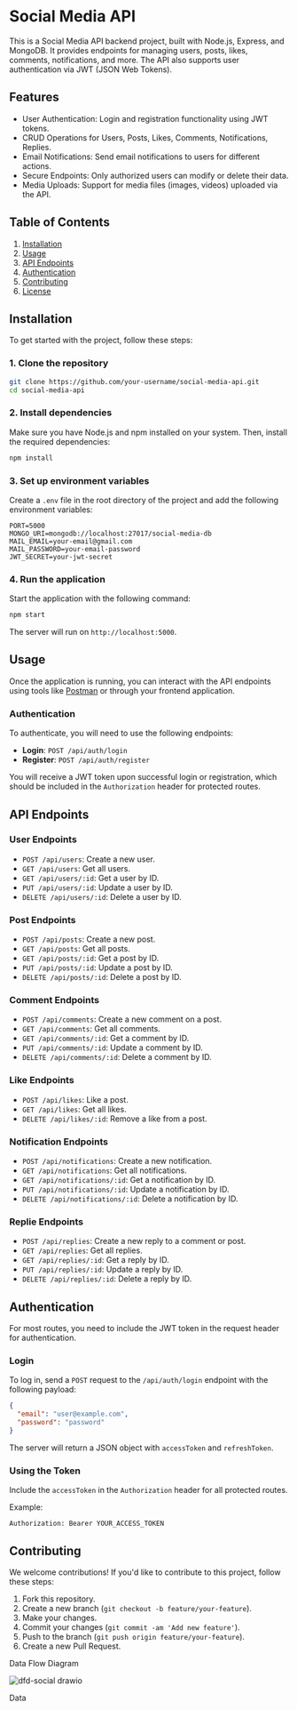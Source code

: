 
# Social Media API

This is a Social Media API backend project, built with Node.js, Express, and MongoDB. It provides endpoints for managing users, posts, likes, comments, notifications, and more. The API also supports user authentication via JWT (JSON Web Tokens).

## Features

- User Authentication: Login and registration functionality using JWT tokens.
- CRUD Operations for Users, Posts, Likes, Comments, Notifications, Replies.
- Email Notifications: Send email notifications to users for different actions.
- Secure Endpoints: Only authorized users can modify or delete their data.
- Media Uploads: Support for media files (images, videos) uploaded via the API.

## Table of Contents

1. [Installation](#installation)
2. [Usage](#usage)
3. [API Endpoints](#api-endpoints)
4. [Authentication](#authentication)
5. [Contributing](#contributing)
6. [License](#license)

## Installation

To get started with the project, follow these steps:

### 1. Clone the repository

```bash
git clone https://github.com/your-username/social-media-api.git
cd social-media-api
```

### 2. Install dependencies

Make sure you have Node.js and npm installed on your system. Then, install the required dependencies:

```bash
npm install
```

### 3. Set up environment variables

Create a `.env` file in the root directory of the project and add the following environment variables:

```
PORT=5000
MONGO_URI=mongodb://localhost:27017/social-media-db
MAIL_EMAIL=your-email@gmail.com
MAIL_PASSWORD=your-email-password
JWT_SECRET=your-jwt-secret
```

### 4. Run the application

Start the application with the following command:

```bash
npm start
```

The server will run on `http://localhost:5000`.

## Usage

Once the application is running, you can interact with the API endpoints using tools like [Postman](https://www.postman.com/) or through your frontend application.

### Authentication

To authenticate, you will need to use the following endpoints:

- **Login**: `POST /api/auth/login`
- **Register**: `POST /api/auth/register`

You will receive a JWT token upon successful login or registration, which should be included in the `Authorization` header for protected routes.

## API Endpoints

### User Endpoints

- `POST /api/users`: Create a new user.
- `GET /api/users`: Get all users.
- `GET /api/users/:id`: Get a user by ID.
- `PUT /api/users/:id`: Update a user by ID.
- `DELETE /api/users/:id`: Delete a user by ID.

### Post Endpoints

- `POST /api/posts`: Create a new post.
- `GET /api/posts`: Get all posts.
- `GET /api/posts/:id`: Get a post by ID.
- `PUT /api/posts/:id`: Update a post by ID.
- `DELETE /api/posts/:id`: Delete a post by ID.

### Comment Endpoints

- `POST /api/comments`: Create a new comment on a post.
- `GET /api/comments`: Get all comments.
- `GET /api/comments/:id`: Get a comment by ID.
- `PUT /api/comments/:id`: Update a comment by ID.
- `DELETE /api/comments/:id`: Delete a comment by ID.

### Like Endpoints

- `POST /api/likes`: Like a post.
- `GET /api/likes`: Get all likes.
- `DELETE /api/likes/:id`: Remove a like from a post.

### Notification Endpoints

- `POST /api/notifications`: Create a new notification.
- `GET /api/notifications`: Get all notifications.
- `GET /api/notifications/:id`: Get a notification by ID.
- `PUT /api/notifications/:id`: Update a notification by ID.
- `DELETE /api/notifications/:id`: Delete a notification by ID.

### Replie Endpoints

- `POST /api/replies`: Create a new reply to a comment or post.
- `GET /api/replies`: Get all replies.
- `GET /api/replies/:id`: Get a reply by ID.
- `PUT /api/replies/:id`: Update a reply by ID.
- `DELETE /api/replies/:id`: Delete a reply by ID.

## Authentication

For most routes, you need to include the JWT token in the request header for authentication.

### Login

To log in, send a `POST` request to the `/api/auth/login` endpoint with the following payload:

```json
{
  "email": "user@example.com",
  "password": "password"
}
```

The server will return a JSON object with `accessToken` and `refreshToken`.

### Using the Token

Include the `accessToken` in the `Authorization` header for all protected routes.

Example:

```
Authorization: Bearer YOUR_ACCESS_TOKEN
```

## Contributing

We welcome contributions! If you'd like to contribute to this project, follow these steps:

1. Fork this repository.
2. Create a new branch (`git checkout -b feature/your-feature`).
3. Make your changes.
4. Commit your changes (`git commit -am 'Add new feature'`).
5. Push to the branch (`git push origin feature/your-feature`).
6. Create a new Pull Request.


Data Flow Diagram

![dfd-social drawio](https://github.com/user-attachments/assets/439aded1-176c-4e81-b40c-eab0da1d8a75)


Data 
